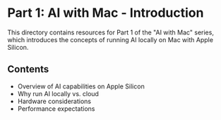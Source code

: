 # Part 1: AI with Mac - Introduction

This directory contains resources for Part 1 of the "AI with Mac" series, which introduces the concepts of running AI locally on Mac with Apple Silicon.

## Contents

- Overview of AI capabilities on Apple Silicon
- Why run AI locally vs. cloud
- Hardware considerations
- Performance expectations
